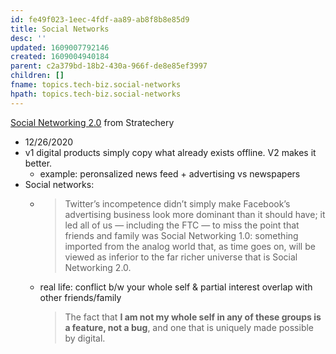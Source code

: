 ```yaml
---
id: fe49f023-1eec-4fdf-aa89-ab8f8b8e85d9
title: Social Networks
desc: ''
updated: 1609007792146
created: 1609004940184
parent: c2a379bd-18b2-430a-966f-de8e85ef3997
children: []
fname: topics.tech-biz.social-networks
hpath: topics.tech-biz.social-networks
---
```

[Social Networking 2.0](https://stratechery.com/2020/social-networking-2-0/) from Stratechery

- 12/26/2020
- v1 digital products simply copy what already exists offline. V2 makes it better. 
  - example: peronsalized news feed + advertising vs newspapers 
- Social networks: 
  - > Twitter’s incompetence didn’t simply make Facebook’s advertising business look more dominant than it should have; it led all of us — including the FTC — to miss the point that friends and family was Social Networking 1.0: something imported from the analog world that, as time goes on, will be viewed as inferior to the far richer universe that is Social Networking 2.0.
  - real life: conflict b/w your whole self & partial interest overlap with other friends/family

    > The fact that **I am not my whole self in any of these groups is a feature, not a bug**, and one that is uniquely made possible by digital.

